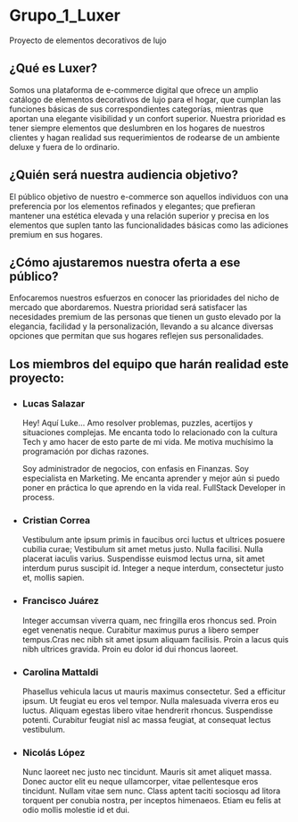 # Grupo_1_Luxer
Proyecto de elementos decorativos de lujo

## ¿Qué es Luxer? 
Somos una plataforma de e-commerce digital que ofrece un amplio catálogo de elementos decorativos de lujo para el hogar, que cumplan las funciones básicas de sus correspondientes categorías, mientras que aportan una elegante visibilidad y un confort superior.
Nuestra prioridad es tener siempre elementos que deslumbren en los hogares de nuestros clientes y hagan realidad sus requerimientos de rodearse de un ambiente deluxe y fuera de lo ordinario.

## ¿Quién será nuestra audiencia objetivo?
El público objetivo de nuestro e-commerce son aquellos individuos con una preferencia por los elementos refinados y elegantes; que prefieran mantener una estética elevada y una relación superior y precisa en los elementos que suplen tanto las funcionalidades básicas como las adiciones premium en sus hogares.

## ¿Cómo ajustaremos nuestra oferta a ese público?
Enfocaremos nuestros esfuerzos en conocer las prioridades del nicho de mercado que abordaremos. Nuestra prioridad será satisfacer las necesidades premium de las personas que tienen un gusto elevado por la elegancia, facilidad y la personalización, llevando a su alcance diversas opciones que permitan que sus hogares reflejen sus personalidades.

## Los miembros del equipo que harán realidad este proyecto:
- ### Lucas Salazar
  Hey! Aquí Luke...  Amo resolver problemas, puzzles, acertijos y situaciones complejas. Me encanta todo lo relacionado con la cultura Tech y amo hacer de esto parte de mi vida. Me motiva muchísimo la programación por dichas razones.
  
  Soy administrador de negocios, con enfasis en Finanzas. Soy especialista en Marketing. Me encanta aprender y mejor aún si puedo poner en práctica lo que aprendo en la vida real. FullStack Developer in process.

- ### Cristian Correa
  Vestibulum ante ipsum primis in faucibus orci luctus et ultrices posuere cubilia curae; Vestibulum sit amet metus justo. Nulla facilisi. Nulla placerat iaculis varius. Suspendisse euismod lectus urna, sit amet interdum purus suscipit id. Integer a neque interdum, consectetur justo et, mollis sapien.
  
- ### Francisco Juárez
  Integer accumsan viverra quam, nec fringilla eros rhoncus sed. Proin eget venenatis neque. Curabitur maximus purus a libero semper tempus.Cras nec nibh sit amet ipsum aliquam facilisis. Proin a lacus quis nibh ultrices gravida. Proin eu dolor id dui rhoncus laoreet. 
  
- ### Carolina Mattaldi
  Phasellus vehicula lacus ut mauris maximus consectetur. Sed a efficitur ipsum. Ut feugiat eu eros vel tempor. Nulla malesuada viverra eros eu luctus. Aliquam egestas libero vitae hendrerit rhoncus. Suspendisse potenti. Curabitur feugiat nisl ac massa feugiat, at consequat lectus vestibulum.
  
- ### Nicolás López
   Nunc laoreet nec justo nec tincidunt. Mauris sit amet aliquet massa. Donec auctor elit eu neque ullamcorper, vitae pellentesque eros tincidunt. Nullam vitae sem nunc. Class aptent taciti sociosqu ad litora torquent per conubia nostra, per inceptos himenaeos. Etiam eu felis at odio mollis molestie id et dui.
